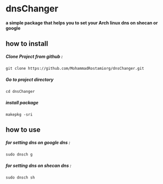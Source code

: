 # dnsChanger

#### a simple package that helps you to set your Arch linux dns on shecan or google


## how to install

##### Clone Project from github :
```
git clone https://github.com/MohammadRostamiorg/dnsChanger.git
```
##### Go to project directory
```
cd dnsChanger
```
##### install package
```
makepkg -sri
```



## how to use

##### for setting dns on google dns :
```
sudo dnsch g
```
##### for setting dns on shecan dns :
```
sudo dnsch sh
```

